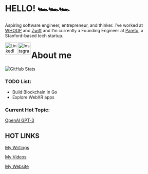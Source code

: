 <!--
**nicoledanuwidjaja/nicoledanuwidjaja** is a ✨ _special_ ✨ repository because its `README.md` (this file) appears on your GitHub profile.

Here are some ideas to get you started:

- 🔭 I’m currently working on ...
- 🌱 I’m currently learning ...
- 👯 I’m looking to collaborate on ...
- 🤔 I’m looking for help with ...
- 💬 Ask me about ...
- 📫 How to reach me: ...
- 😄 Pronouns: ...
- ⚡ Fun fact: ...
-->
# HELLO! 🏎️🏎️🏎️ 
Aspiring software engineer, entrepreneur, and thinker. I’ve worked at [WHOOP](http://whoop.com/) and [Zwift](https://zwift.com/) and I’m currently a Founding Engineer at [Pareto](http://hellopareto.com/), a Stanford-based tech startup.

<a href="https://www.linkedin.com/in/nicoledanuwidjaja/">
  <img align="left" alt="LinkedIn" width="40px" src="https://cdn.jsdelivr.net/npm/simple-icons@v3/icons/linkedin.svg" />
</a>
<a href="https://www.instagram.com/thenickyflash">
  <img align="left" alt="Instagram" width="40px" src="https://cdn.jsdelivr.net/npm/simple-icons@v3/icons/instagram.svg" />
</a>

# About me

![GitHub Stats](https://github-readme-stats.vercel.app/api?username=nicoledanuwidjaja&show_icons=true)

### TODO List:
- Build Blockchain in Go
- Explore WebXR apps

### Current Hot Topic:
[OpenAI GPT-3](https://www.technologyreview.com/2020/07/20/1005454/openai-machine-learning-language-generator-gpt-3-nlp/)

## HOT LINKS
[My Writings](https://www.quora.com/profile/Nicole-Danuwidjaja)

[My Videos](https://www.youtube.com/channel/UCgAGSpR6DPXyRoFWDtQYUfQ)

[My Website](https://danuwidjaja.com/)
